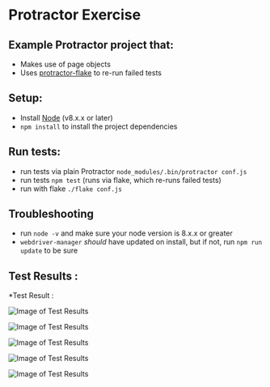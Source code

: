 # Protractor Exercise

## Example Protractor project that:
* Makes use of page objects
* Uses [protractor-flake](https://github.com/NickTomlin/protractor-flake) to re-run failed tests

## Setup:
* Install [Node](http://nodejs.org) (v8.x.x or later)
* `npm install` to install the project dependencies

## Run tests:
* run tests via plain Protractor `node_modules/.bin/protractor conf.js`
* run tests `npm test` (runs via flake, which re-runs failed tests)
* run with flake `./flake conf.js`

## Troubleshooting
* run `node -v` and make sure your node version is 8.x.x or greater
* `webdriver-manager` _should_ have updated on install, but if not, run `npm run update` to be sure


## Test Results : 

*Test Result : 

![Image of Test Results](https://i.ibb.co/HH9GxHD/fifth-test-result.png)

![Image of Test Results](https://i.ibb.co/161W6Gh/first-test-result.png)

![Image of Test Results](https://i.ibb.co/dQTZHgS/fourth-test-result.png)

![Image of Test Results](https://i.ibb.co/hRGxfns/second-test-result.png)

![Image of Test Results](https://i.ibb.co/X8bZt0Y/third-test-result.png)


